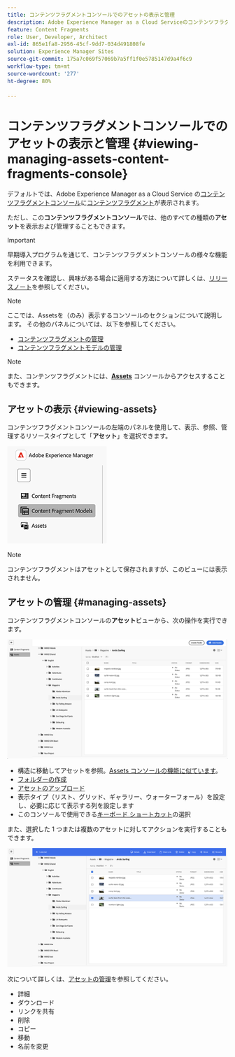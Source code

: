 ```yaml
---
title: コンテンツフラグメントコンソールでのアセットの表示と管理
description: Adobe Experience Manager as a Cloud ServiceのコンテンツフラグメントコンソールでAssetsを表示および管理する方法について説明します。
feature: Content Fragments
role: User, Developer, Architect
exl-id: 865e1fa8-2956-45cf-9dd7-034d491808fe
solution: Experience Manager Sites
source-git-commit: 175a7c069f57069b7a5ff1f0e5785147d9a4f6c9
workflow-type: tm+mt
source-wordcount: '277'
ht-degree: 80%

---
```


# コンテンツフラグメントコンソールでのアセットの表示と管理 {#viewing-managing-assets-content-fragments-console}

デフォルトでは、Adobe Experience Manager as a Cloud Service の[コンテンツフラグメントコンソール](/help/sites-cloud/administering/content-fragments/overview.md#content-fragments-console)に[コンテンツフラグメント](/help/sites-cloud/administering/content-fragments/overview.md)が表示されます。

ただし、この&#x200B;**コンテンツフラグメントコンソール**&#x200B;では、他のすべての種類の&#x200B;**アセット**&#x200B;を表示および管理することもできます。

>[!IMPORTANT]
>
>早期導入プログラムを通じて、コンテンツフラグメントコンソールの様々な機能を利用できます。
>
>ステータスを確認し、興味がある場合に適用する方法について詳しくは、[リリースノート](/help/release-notes/release-notes-cloud/release-notes-current.md)を参照してください。

>[!NOTE]
>
>ここでは、Assetsを（のみ）表示するコンソールのセクションについて説明します。 その他のパネルについては、以下を参照してください。
>
>* [コンテンツフラグメントの管理](/help/sites-cloud/administering/content-fragments/managing.md)
>* [ コンテンツフラグメントモデルの管理 ](/help/sites-cloud/administering/content-fragments/managing-content-fragment-models.md)

>[!NOTE]
>
>また、コンテンツフラグメントには、**[Assets](/help/assets/overview.md)** コンソールからアクセスすることもできます。

## アセットの表示 {#viewing-assets}

コンテンツフラグメントコンソールの左端のパネルを使用して、表示、参照、管理するリソースタイプとして「**アセット**」を選択できます。

![コンテンツフラグメントコンソール - ナビゲーション](/help/sites-cloud/administering/content-fragments/assets/cf-console-assets-navigation.png)

>[!NOTE]
>
>コンテンツフラグメントはアセットとして保存されますが、このビューには表示されません。

## アセットの管理 {#managing-assets}

コンテンツフラグメントコンソールの&#x200B;**アセット**&#x200B;ビューから、次の操作を実行できます。

![コンテンツフラグメントコンソール - アセットの参照](/help/sites-cloud/administering/content-fragments/assets/cf-console-assets-browse.png)

* 構造に移動してアセットを参照。[Assets コンソールの機能に似ています](/help/assets/navigate-assets-view.md)。
* [フォルダーの作成](/help/assets/manage-digital-assets.md#creating-folders)
* [アセットのアップロード](/help/assets/add-delete-assets-view.md)
* 表示タイプ（リスト、グリッド、ギャラリー、ウォーターフォール）を設定し、必要に応じて表示する列を設定します
* このコンソールで使用できる[キーボード ショートカット](/help/sites-cloud/administering/content-fragments/keyboard-shortcuts.md)の選択

また、選択した 1 つまたは複数のアセットに対してアクションを実行することもできます。

![コンテンツフラグメントコンソール - 選択したアセットのアクション](/help/sites-cloud/administering/content-fragments/assets/cf-console-assets-actions.png)

次について詳しくは、[アセットの管理](/help/assets/manage-organize-assets-view.md)を参照してください。

* 詳細
* ダウンロード
* リンクを共有
* 削除
* コピー
* 移動
* 名前を変更
